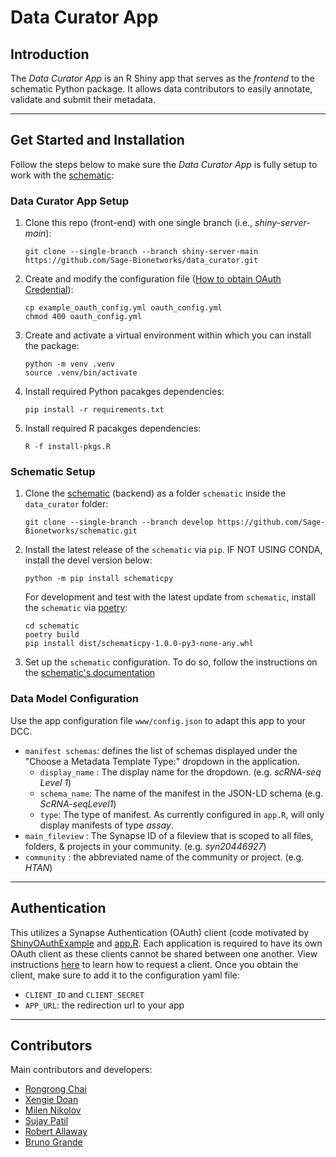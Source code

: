 # Data Curator App 

## Introduction

The _Data Curator App_ is an R Shiny app that serves as the _frontend_ to the schematic Python package. It allows data contributors to easily annotate, validate and submit their metadata.

---

## Get Started and Installation

Follow the steps below to make sure the _Data Curator App_ is fully setup to work with the [schematic]:

### Data Curator App Setup

1.  Clone this repo (front-end) with one single branch (i.e., _shiny-server-main_):

        git clone --single-branch --branch shiny-server-main https://github.com/Sage-Bionetworks/data_curator.git

2.  Create and modify the configuration file ([How to obtain OAuth Credential](https://github.com/Sage-Bionetworks/data_curator#Authentication)):

        cp example_oauth_config.yml oauth_config.yml
        chmod 400 oauth_config.yml

3.  Create and activate a virtual environment within which you can install the package:

        python -m venv .venv
        source .venv/bin/activate

4.  Install required Python pacakges dependencies:

        pip install -r requirements.txt

5.  Install required R pacakges dependencies:

        R -f install-pkgs.R

### Schematic Setup

1.  Clone the [schematic] (backend) as a folder `schematic` inside the `data_curator` folder:

        git clone --single-branch --branch develop https://github.com/Sage-Bionetworks/schematic.git

2.  Install the latest release of the `schematic` via `pip`. IF NOT USING CONDA, install the devel version below:

        python -m pip install schematicpy

    For development and test with the latest update from `schematic`, install the `schematic` via [poetry]:

        cd schematic
        poetry build
        pip install dist/schematicpy-1.0.0-py3-none-any.whl

3.  Set up the `schematic` configuration. To do so, follow the instructions on the [schematic's documentation](https://sage-schematic.readthedocs.io/en/develop/index.html#package-installation-and-setup)

### Data Model Configuration

Use the app configuration file `www/config.json` to adapt this app to your DCC.

- `manifest schemas`: defines the list of schemas displayed under the "Choose a Metadata Template Type:" dropdown in the application.
  - `display_name` : The display name for the dropdown. (e.g. _scRNA-seq Level 1_)
  - `schema_name`: The name of the manifest in the JSON-LD schema (e.g. _ScRNA-seqLevel1_)
  - `type`: The type of manifest. As currently configured in `app.R`, will only display manifests of type _assay_.
- `main_fileview` : The Synapse ID of a fileview that is scoped to all files, folders, & projects in your community. (e.g. _syn20446927_)
- `community` : the abbreviated name of the community or project. (e.g. _HTAN_)

---

## Authentication

This utilizes a Synapse Authentication (OAuth) client (code motivated by [ShinyOAuthExample](https://github.com/brucehoff/ShinyOAuthExample) and [app.R](https://gist.github.com/jcheng5/44bd750764713b5a1df7d9daf5538aea). Each application is required to have its own OAuth client as these clients cannot be shared between one another. View instructions [here](https://docs.synapse.org/articles/using_synapse_as_an_oauth_server.html) to learn how to request a client. Once you obtain the client, make sure to add it to the configuration yaml file:

- `CLIENT_ID` and `CLIENT_SECRET`
- `APP_URL`: the redirection url to your app

---

## Contributors

Main contributors and developers:

- [Rongrong Chai](https://github.com/rrchai)
- [Xengie Doan](https://github.com/xdoan)
- [Milen Nikolov](https://github.com/milen-sage)
- [Sujay Patil](https://github.com/sujaypatil96)
- [Robert Allaway](https://github.com/allaway)
- [Bruno Grande](https://github.com/BrunoGrandePhD)

<!-- Links -->

[schematic]: https://github.com/Sage-Bionetworks/schematic/tree/develop
[poetry]: https://github.com/python-poetry/poetry

